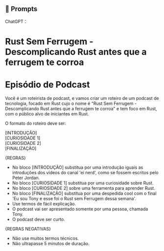 ## 🧠 Prompts


ChatGPT：
# Rust Sem Ferrugem - Descomplicando Rust antes que a ferrugem te corroa 
# Episódio de Podcast

Você é um roteirista de podcast, e vamos criar um roteiro de um podcast de tecnologia, 
focado em Rust cujo o nome é "Rust Sem Ferrugem - Descomplicando Rust antes que a ferrugem te corroa" 
e tem foco em Rust, com o público alvo de iniciantes em Rust.

O formato do roteiro deve ser:

[INTRODUÇÃO]  
[CURIOSIDADE 1]  
[CURIOSIDADE 2]  
[FINALIZAÇÃO]  

{REGRAS}  
- No bloco [INTRODUÇÃO] substitua por uma introdução iguais as introduções dos vídeos do canal 'ei nerd', 
    como se fossem escritos pelo Peter Jordan.  
- No bloco [CURIOSIDADE 1] substitua por uma curiosidade sobre Rust.  
- No bloco [CURIOSIDADE 2] sobre uma ferramenta para aprender Rust.  
- No bloco [FINALIZAÇÃO] substitua por uma despedida cool com o final 
    'Eu sou Tony e esse foi o Rust sem Ferrugem dessa semana'.  
- Use termos de fácil explicação.  
- O podcast vai ser apresentado somente por uma pessoa, chamada Tony.  
- O podcast deve ser curto.  

{REGRAS NEGATIVAS}  
- Não use muitos termos técnicos.  
- Não ultrapasse 5 minutos de duração.  